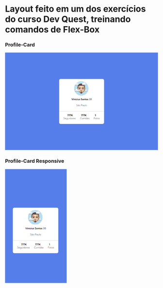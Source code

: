 # Layout feito em um dos exercícios do curso Dev Quest, treinando comandos de Flex-Box

### Profile-Card 
![alt text](src/images/profile-card1.png)

### Profile-Card Responsive
![alt text](src/images/profile-responsive2.png)
